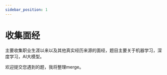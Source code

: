 ```yaml
---
sidebar_position: 1
---
```


# 收集面经

主要收集职业生涯以来以及其他真实经历来源的面经，题目主要关于机器学习，深度学习，AI大模型。

欢迎提交您遇到的题，我将整理merge。